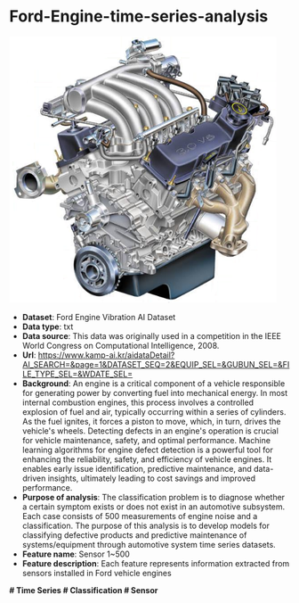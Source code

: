# Ford-Engine-time-series-analysis
<img src="./engine.png" alt="Alternative text" width="480">

- <b>Dataset</b>: Ford Engine Vibration AI Dataset
- <b>Data type</b>: txt
- <b>Data source</b>: This data was originally used in a competition in the IEEE World Congress on Computational Intelligence, 2008.
- <b>Url</b>: https://www.kamp-ai.kr/aidataDetail?AI_SEARCH=&page=1&DATASET_SEQ=2&EQUIP_SEL=&GUBUN_SEL=&FILE_TYPE_SEL=&WDATE_SEL=
- <b>Background</b>: An engine is a critical component of a vehicle responsible for generating power by converting fuel into mechanical energy. In most internal combustion engines, this process involves a controlled explosion of fuel and air, typically occurring within a series of cylinders. As the fuel ignites, it forces a piston to move, which, in turn, drives the vehicle's wheels. Detecting defects in an engine's operation is crucial for vehicle maintenance, safety, and optimal performance. Machine learning algorithms for engine defect detection is a powerful tool for enhancing the reliability, safety, and efficiency of vehicle engines. It enables early issue identification, predictive maintenance, and data-driven insights, ultimately leading to cost savings and improved performance.
- <b>Purpose of analysis</b>: The classification problem is to diagnose whether a certain symptom exists or does not exist in an automotive subsystem. Each case consists of 500 measurements of engine noise and a classification. The purpose of this analysis is to develop models for classifying defective products and predictive maintenance of systems/equipment through automotive system time series datasets.
- <b>Feature name</b>: Sensor 1~500
- <b>Feature description</b>: Each feature represents information extracted from sensors installed in Ford vehicle engines

<b>\# Time Series \# Classification \# Sensor</b>
